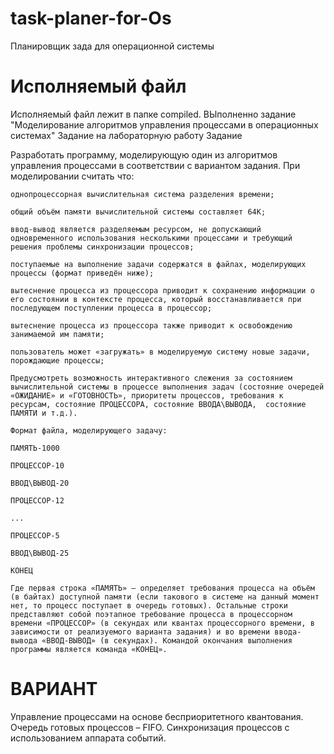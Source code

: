 # task-planer-for-Os
Планировщик зада для операционной системы
# Исполняемый файл
Исполняемый файл лежит в папке compiled. ВЫполненно задание "Моделирование алгоритмов управления процессами в операционных системах"
Задание на лабораторную работу
Задание

Разработать программу, моделирующую один из алгоритмов управления процессами в соответствии с вариантом задания. При моделировании считать что:

    однопроцессорная вычислительная система разделения времени;

    общий объём памяти вычислительной системы составляет 64К;

    ввод-вывод является разделяемым ресурсом, не допускающий одновременного использования несколькими процессами и требующий решения проблемы синхронизации процессов;

    поступаемые на выполнение задачи содержатся в файлах, моделирующих процессы (формат приведён ниже);

    вытеснение процесса из процессора приводит к сохранению информации о его состоянии в контексте процесса, который восстанавливается при последующем поступлении процесса в процессор;

    вытеснение процесса из процессора также приводит к освобождению занимаемой им памяти;

    пользователь может «загружать» в моделируемую систему новые задачи, порождающие процессы;

    Предусмотреть возможность интерактивного слежения за состоянием вычислительной системы в процессе выполнения задач (состояние очередей «ОЖИДАНИЕ» и «ГОТОВНОСТЬ», приоритеты процессов, требования к ресурсам, состояние ПРОЦЕССОРА, состояние ВВОДА\ВЫВОДА,  состояние ПАМЯТИ и т.д.).

    Формат файла, моделирующего задачу:

    ПАМЯТЬ-1000

    ПРОЦЕССОР-10

    ВВОД\ВЫВОД-20

    ПРОЦЕССОР-12

    ...

    ПРОЦЕССОР-5

    ВВОД\ВЫВОД-25

    КОНЕЦ

    Где первая строка «ПАМЯТЬ» – определяет требования процесса на объём (в байтах) доступной памяти (если такового в системе на данный момент нет, то процесс поступает в очередь готовых). Остальные строки представляют собой поэтапное требование процесса в процессорном времени «ПРОЦЕССОР» (в секундах или квантах процессорного времени, в зависимости от реализуемого варианта задания) и во времени ввода-вывода «ВВОД-ВЫВОД» (в секундах). Командой окончания выполнения программы является команда «КОНЕЦ».
# ВАРИАНТ
Управление процессами на основе бесприоритетного квантования. Очередь готовых процессов – FIFO. Синхронизация процессов с использованием аппарата событий.
